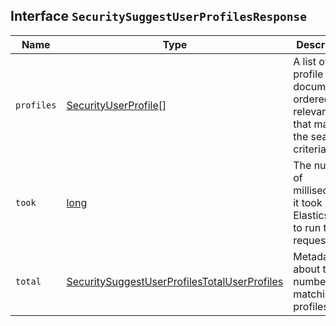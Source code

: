 ## Interface `SecuritySuggestUserProfilesResponse`

| Name | Type | Description |
| - | - | - |
| `profiles` | [SecurityUserProfile](./SecurityUserProfile.md)[] | A list of profile documents, ordered by relevance, that match the search criteria. |
| `took` | [long](./long.md) | The number of milliseconds it took Elasticsearch to run the request. |
| `total` | [SecuritySuggestUserProfilesTotalUserProfiles](./SecuritySuggestUserProfilesTotalUserProfiles.md) | Metadata about the number of matching profiles. |
